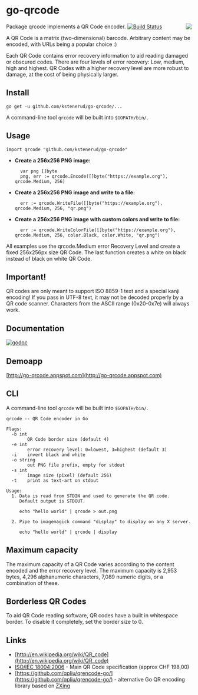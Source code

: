 # go-qrcode #

<img src='https://skip.org/img/nyancat-youtube-qr.png' align='right'>

Package qrcode implements a QR Code encoder. [![Build Status](https://travis-ci.org/kstenerud/go-qrcode.svg?branch=master)](https://travis-ci.org/kstenerud/go-qrcode)

A QR Code is a matrix (two-dimensional) barcode. Arbitrary content may be encoded, with URLs being a popular choice :)

Each QR Code contains error recovery information to aid reading damaged or obscured codes. There are four levels of error recovery: Low, medium, high and highest. QR Codes with a higher recovery level are more robust to damage, at the cost of being physically larger.

## Install

    go get -u github.com/kstenerud/go-qrcode/...

A command-line tool `qrcode` will be built into `$GOPATH/bin/`.

## Usage

    import qrcode "github.com/kstenerud/go-qrcode"

- **Create a 256x256 PNG image:**

        var png []byte
        png, err := qrcode.Encode([]byte("https://example.org"), qrcode.Medium, 256)

- **Create a 256x256 PNG image and write to a file:**

        err := qrcode.WriteFile([]byte("https://example.org"), qrcode.Medium, 256, "qr.png")

- **Create a 256x256 PNG image with custom colors and write to file:**

        err := qrcode.WriteColorFile([]byte("https://example.org"), qrcode.Medium, 256, color.Black, color.White, "qr.png")

All examples use the qrcode.Medium error Recovery Level and create a fixed 256x256px size QR Code. The last function creates a white on black instead of black on white QR Code.

## Important!

QR codes are only meant to support ISO 8859-1 text and a special kanji encoding! If you pass in UTF-8 text, it may not be decoded properly by a QR code scanner. Characters from the ASCII range (0x20-0x7e) will always work.

## Documentation

[![godoc](https://godoc.org/github.com/kstenerud/go-qrcode?status.png)](https://godoc.org/github.com/kstenerud/go-qrcode)

## Demoapp

[http://go-qrcode.appspot.com](http://go-qrcode.appspot.com)

## CLI

A command-line tool `qrcode` will be built into `$GOPATH/bin/`.

```
qrcode -- QR Code encoder in Go

Flags:
  -b int
        QR Code border size (default 4)
  -e int
        error recovery level: 0=lowest, 3=highest (default 3)
  -i    invert black and white
  -o string
        out PNG file prefix, empty for stdout
  -s int
        image size (pixel) (default 256)
  -t    print as text-art on stdout

Usage:
  1. Data is read from STDIN and used to generate the QR code.
     Default output is STDOUT.

     echo "hello world" | qrcode > out.png

  2. Pipe to imagemagick command "display" to display on any X server.

     echo "hello world" | qrcode | display
```
## Maximum capacity
The maximum capacity of a QR Code varies according to the content encoded and the error recovery level. The maximum capacity is 2,953 bytes, 4,296 alphanumeric characters, 7,089 numeric digits, or a combination of these.

## Borderless QR Codes

To aid QR Code reading software, QR codes have a built in whitespace border. To disable it completely, set the border size to 0.

## Links

- [http://en.wikipedia.org/wiki/QR_code](http://en.wikipedia.org/wiki/QR_code)
- [ISO/IEC 18004:2006](http://www.iso.org/iso/catalogue_detail.htm?csnumber=43655) - Main QR Code specification (approx CHF 198,00)<br>
- [https://github.com/qpliu/qrencode-go/](https://github.com/qpliu/qrencode-go/) - alternative Go QR encoding library based on [ZXing](https://github.com/zxing/zxing)
